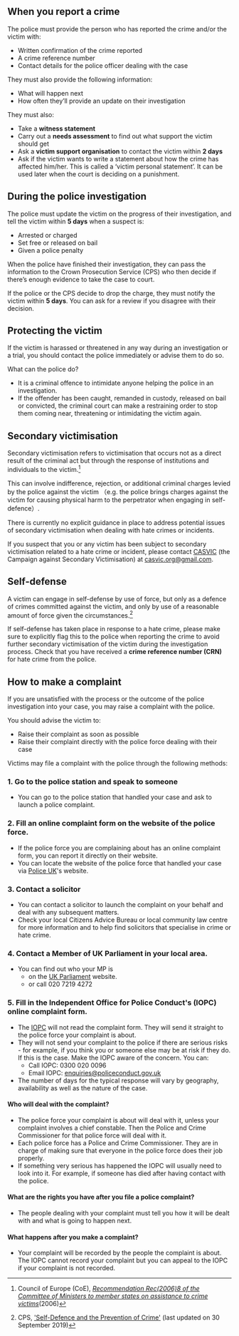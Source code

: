 ## When you report a crime
The police must provide the person who has reported the crime and/or the victim with:
- Written confirmation of the crime reported
- A crime reference number
- Contact details for the police officer dealing with the case

They must also provide the following information:
- What will happen next
- How often they’ll provide an update on their investigation

They must also:
- Take a **witness statement**
- Carry out a **needs assessment** to find out what support the victim should get
- Ask a **victim support organisation** to contact the victim within **2 days**
- Ask if the victim wants to write a statement about how the crime has affected him/her. This is called a ‘victim personal statement’. It can be used later when the court is deciding on a punishment.

## During the police investigation
The police must update the victim on the progress of their investigation, and tell the victim within **5 days** when a suspect is:
- Arrested or charged
- Set free or released on bail
- Given a police penalty

When the police have finished their investigation, they can pass the information to the Crown Prosecution Service (CPS) who then decide if there’s enough evidence to take the case to court.

If the police or the CPS decide to drop the charge, they must notify the victim within **5 days**. You can ask for a review if you disagree with their decision.

## Protecting the victim
If the victim is harassed or threatened in any way during an investigation or a trial, you should contact the police immediately or advise them to do so.

What can the police do?​
- It is a criminal offence to intimidate anyone helping the police in an investigation.
- If the offender has been caught, remanded in custody, released on bail or convicted, the criminal court can make a restraining order to stop them coming near, threatening or intimidating the victim again.

## Secondary victimisation

Secondary victimisation refers to victimisation that occurs not as a direct result of the criminal act but through the response of institutions and individuals to the victim.[^1]

This can involve indifference, rejection, or additional criminal charges levied by the police against the victim （e.g. the police brings charges against the victim for causing physical harm to the perpetrator when engaging in self-defence）.

There is currently no explicit guidance in place to address potential issues of secondary victimisation when dealing with hate crimes or incidents.

If you suspect that you or any victim has been subject to secondary victimisation related to a hate crime or incident, please contact [CASVIC](https://www.hackneychinese.org.uk/post/casvic-launches-a-national-hate-crime-survey-for-east-and-southeast-asians) (the Campaign against Secondary Victimisation) at casvic.org@gmail.com.

## Self-defense
A victim can engage in self-defense by use of force, but only as a defence of crimes committed against the victim, and only by use of a reasonable amount of force given the circumstances.[^2]

If self-defense has taken place in response to a hate crime, please make sure to explicitly flag this to the police when reporting the crime to avoid further secondary victimisation of the victim during the investigation process. Check that you have received a **crime reference number (CRN)** for hate crime from the police.

## How to make a complaint
If you are unsatisfied with the process or the outcome of the police investigation into your case, you may raise a complaint with the police.

You should advise the victim to:
* Raise their complaint as soon as possible
* Raise their complaint directly with the police force dealing with their case

Victims may file a complaint with the police through the following methods:
### 1. Go to the police station and speak to someone
- You can go to the police station that handled your case and ask to launch a police complaint.

### 2. Fill an online complaint form on the website of the police force.
  - If the police force you are complaining about has an online complaint form, you can report it directly on their website.
  - You can locate the website of the police force that handled your case via [Police UK](https://www.police.uk/pu/contact-the-police/uk-police-forces/)'s website.

### 3. Contact a solicitor
  - You can contact a solicitor to launch the complaint on your behalf and deal with any subsequent matters.
  - Check your local Citizens Advice Bureau or local community law centre for more information and to help find solicitors that specialise in crime or hate crime.

### 4. Contact a Member of UK Parliament in your local area.
  - You can find out who your MP is
    - on the [UK Parliament](http://findyourmp.parliament.uk/) website.
    - or call 020 7219 4272

### 5. Fill in the Independent Office for Police Conduct's (IOPC) online complaint form.
  - The [IOPC](https://www.policeconduct.gov.uk/) will not read the complaint form. They will send it straight to the police force your complaint is about.
  - They will not send your complaint to the police if there are serious risks - for example, if you think you or someone else may be at risk if they do. If this is the case. Make the IOPC aware of the concern. You can:  
    - Call IOPC: 0300 020 0096
    - Email IOPC: enquiries@policeconduct.gov.uk
  - The number of days for the typical response will vary by geography, availability as well as the nature of the case.

#### Who will deal with the complaint?
- The police force your complaint is about will deal with it, unless your complaint involves a chief constable. Then the Police and Crime Commissioner for that police force will deal with it.
- Each police force has a Police and Crime Commissioner. They are in charge of making sure that everyone in the police force does their job properly.
- If something very serious has happened the IOPC will usually need to look into it. For example, if someone has died after having contact with the police.

#### What are the rights you have after you file a police complaint?
- The people dealing with your complaint must tell you how it will be dealt with and what is going to happen next.

#### What happens after you make a complaint?
- Your complaint will be recorded by the people the complaint is about. The IOPC cannot record your complaint but you can appeal to the IOPC if your complaint is not recorded.

[^1]:Council of Europe (CoE), [_Recommendation Rec(2006)8 of the Committee of Ministers to member states on assistance to crime victims_](https://rm.coe.int/16805afa5c)(2006)

[^2]:CPS, ['Self-Defence and the Prevention of Crime'](https://www.cps.gov.uk/legal-guidance/self-defence-and-prevention-crime) (last updated on 30 September 2019)
